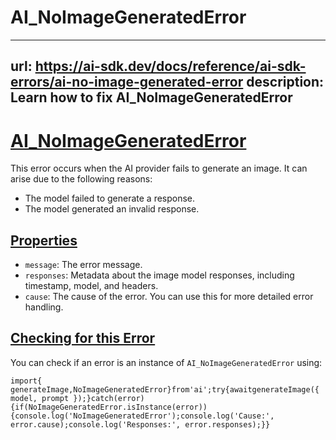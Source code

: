 # AI_NoImageGeneratedError


---
url: https://ai-sdk.dev/docs/reference/ai-sdk-errors/ai-no-image-generated-error
description: Learn how to fix AI_NoImageGeneratedError
---


# [AI\_NoImageGeneratedError](#ai_noimagegeneratederror)


This error occurs when the AI provider fails to generate an image. It can arise due to the following reasons:

-   The model failed to generate a response.
-   The model generated an invalid response.


## [Properties](#properties)


-   `message`: The error message.
-   `responses`: Metadata about the image model responses, including timestamp, model, and headers.
-   `cause`: The cause of the error. You can use this for more detailed error handling.


## [Checking for this Error](#checking-for-this-error)


You can check if an error is an instance of `AI_NoImageGeneratedError` using:

```
import{ generateImage,NoImageGeneratedError}from'ai';try{awaitgenerateImage({ model, prompt });}catch(error){if(NoImageGeneratedError.isInstance(error)){console.log('NoImageGeneratedError');console.log('Cause:', error.cause);console.log('Responses:', error.responses);}}
```
